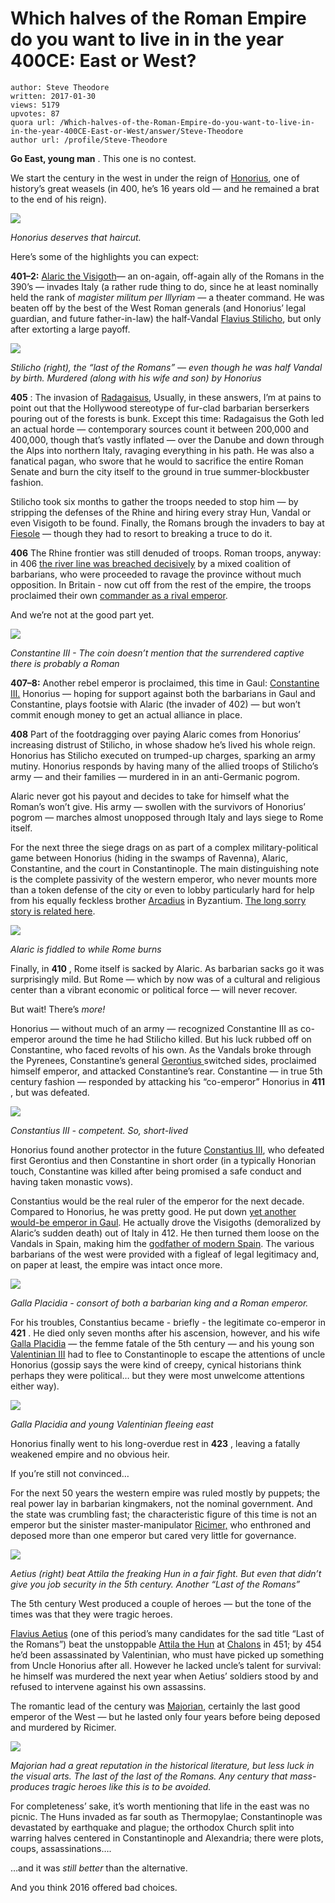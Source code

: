 # Which halves of the Roman Empire do you want to live in in the year 400CE: East or West?

	author: Steve Theodore
	written: 2017-01-30
	views: 5179
	upvotes: 87
	quora url: /Which-halves-of-the-Roman-Empire-do-you-want-to-live-in-in-the-year-400CE-East-or-West/answer/Steve-Theodore
	author url: /profile/Steve-Theodore


__Go East, young man__ . This one is no contest.

We start the century in the west in under the reign of [Honorius](http://www.roman-empire.net/collapse/honorius.html), one of history’s great weasels (in 400, he’s 16 years old — and he remained a brat to the end of his reign).

![](https://qph.fs.quoracdn.net/main-qimg-a5f49f971dafc5182763c3896d91274c-c)

_Honorius deserves that haircut._ 

Here’s some of the highlights you can expect:

__401–2:__  [Alaric the Visigoth](https://www.britannica.com/biography/Alaric)— an on-again, off-again ally of the Romans in the 390’s — invades Italy (a rather rude thing to do, since he at least nominally held the rank of _magister militum per Illyriam —_ a theater command. He was beaten off by the best of the West Roman generals (and Honorius’ legal guardian, and future father-in-law) the half-Vandal [Flavius Stilicho](https://www.britannica.com/biography/Flavius-Stilicho), but only after extorting a large payoff.

![](https://qph.fs.quoracdn.net/main-qimg-a2da73619554bba8cf05e37d418b0742-c)

_Stilicho (right), the “last of the Romans” — even though he was half Vandal by birth. Murdered (along with his wife and son) by Honorius_ 

__405__ : The invasion of [Radagaisus](https://en.wikipedia.org/wiki/Radagaisus), Usually, in these answers, I’m at pains to point out that the Hollywood stereotype of fur-clad barbarian berserkers pouring out of the forests is bunk. Except this time: Radagaisus the Goth led an actual horde — contemporary sources count it between 200,000 and 400,000, though that’s vastly inflated — over the Danube and down through the Alps into northern Italy, ravaging everything in his path. He was also a fanatical pagan, who swore that he would to sacrifice the entire Roman Senate and burn the city itself to the ground in true summer-blockbuster fashion.

Stilicho took six months to gather the troops needed to stop him — by stripping the defenses of the Rhine and hiring every stray Hun, Vandal or even Visigoth to be found. Finally, the Romans brough the invaders to bay at [Fiesole](http://chimeramyth.blogspot.com/2016/08/the-kings-mountain-battle-of-faesulae.html) — though they had to resort to breaking a truce to do it.

__406__  The Rhine frontier was still denuded of troops. Roman troops, anyway: in 406 [the river line was breached decisively](https://en.wikipedia.org/wiki/Crossing_of_the_Rhine) by a mixed coalition of barbarians, who were proceeded to ravage the province without much opposition. In Britain - now cut off from the rest of the empire, the troops proclaimed their own [commander as a rival emperor](https://en.wikipedia.org/wiki/Marcus_(usurper)).

And we’re not at the good part yet.

![](https://qph.fs.quoracdn.net/main-qimg-42f35e07ba19a27e8b5bbfd98aa9effe-c)

_Constantine III - The coin doesn’t mention that the surrendered captive there is probably a Roman_ 

__407–8:__ Another rebel emperor is proclaimed, this time in Gaul: [Constantine III.](https://en.wikipedia.org/wiki/Constantine_III_(Western_Roman_Emperor)) Honorius — hoping for support against both the barbarians in Gaul and Constantine, plays footsie with Alaric (the invader of 402) — but won’t commit enough money to get an actual alliance in place.

__408__  Part of the footdragging over paying Alaric comes from Honorius’ increasing distrust of Stilicho, in whose shadow he’s lived his whole reign. Honorius has Stilicho executed on trumped-up charges, sparking an army mutiny. Honorius responds by having many of the allied troops of Stilicho’s army — and their families — murdered in in an anti-Germanic pogrom.

Alaric never got his payout and decides to take for himself what the Roman’s won’t give. His army — swollen with the survivors of Honorius’ pogrom — marches almost unopposed through Italy and lays siege to Rome itself.

For the next three the siege drags on as part of a complex military-political game between Honorius (hiding in the swamps of Ravenna), Alaric, Constantine, and the court in Constantinople. The main distinguishing note is the complete passivity of the western emperor, who never mounts more than a token defense of the city or even to lobby particularly hard for help from his equally feckless brother [Arcadius](https://en.wikipedia.org/wiki/Arcadius) in Byzantium. [The long sorry story is related here](https://www.quora.com/What-were-the-sackings-of-Rome-in-the-year-410-by-the-Goths-and-Vandals-like-Were-they-organized-or-did-they-just-ride-through-the-city-slashing-burning-and-pillaging/answer/Steve-Theodore).

![](https://qph.fs.quoracdn.net/main-qimg-b2ad59c0bcbeb19f342ec3c7a0089e10-c)

_Alaric is fiddled to while Rome burns_ 

Finally, in __410__ , Rome itself is sacked by Alaric. As barbarian sacks go it was surprisingly mild. But Rome — which by now was of a cultural and religious center than a vibrant economic or political force — will never recover.

But wait! There’s _more!_ 

Honorius — without much of an army — recognized Constantine III as co-emperor around the time he had Stilicho killed. But his luck rubbed off on Constantine, who faced revolts of his own. As the Vandals broke through the Pyrenees, Constantine’s general [Gerontius ](https://en.wikipedia.org/wiki/Gerontius_(general))switched sides, proclaimed himself emperor, and attacked Constantine’s rear. Constantine — in true 5th century fashion — responded by attacking his “co-emperor” Honorius in __411__ , but was defeated.

![](https://qph.fs.quoracdn.net/main-qimg-c893df97981e1c4a01d0abba86a2e0dc-c)

_Constantius III - competent. So, short-lived_ 

Honorius found another protector in the future [Constantius III](https://en.wikipedia.org/wiki/Constantius_III), who defeated first Gerontius and then Constantine in short order (in a typically Honorian touch, Constantine was killed after being promised a safe conduct and having taken monastic vows).

Constantius would be the real ruler of the emperor for the next decade. Compared to Honorius, he was pretty good. He put down [yet another would-be emperor in Gaul](https://en.wikipedia.org/wiki/Jovinus). He actually drove the Visigoths (demoralized by Alaric’s sudden death) out of Italy in 412. He then turned them loose on the Vandals in Spain, making him the [godfather of modern Spain](http://earlyworldhistory.blogspot.com/2012/01/visigoth-kingdom-of-spain.html). The various barbarians of the west were provided with a figleaf of legal legitimacy and, on paper at least, the empire was intact once more.

![](https://qph.fs.quoracdn.net/main-qimg-9590bbc1fe082703ba435b3ef8948bfc-c)

_Galla Placidia - consort of both a barbarian king and a Roman emperor._ 

For his troubles, Constantius became - briefly - the legitimate co-emperor in __421__ . He died only seven months after his ascension, however, and his wife [Galla Placidia](https://en.wikipedia.org/wiki/Galla_Placidia) — the femme fatale of the 5th century — and his young son [Valentinian III](https://en.wikipedia.org/wiki/Valentinian_III) had to flee to Constantinople to escape the attentions of uncle Honorius (gossip says the were kind of creepy, cynical historians think perhaps they were political… but they were most unwelcome attentions either way).

![](https://qph.fs.quoracdn.net/main-qimg-5420adbb66e332ba131b94df63b70b28-c)

_Galla Placidia and young Valentinian fleeing east_ 

Honorius finally went to his long-overdue rest in __423__ , leaving a fatally weakened empire and no obvious heir.

If you’re still not convinced…

For the next 50 years the western empire was ruled mostly by puppets; the real power lay in barbarian kingmakers, not the nominal government. And the state was crumbling fast; the characteristic figure of this time is not an emperor but the sinister master-manipulator [Ricimer,](https://en.wikipedia.org/wiki/Ricimer) who enthroned and deposed more than one emperor but cared very little for governance.

![](https://qph.fs.quoracdn.net/main-qimg-6839dfb77c974e81c963e384a846dfa6-c)

_Aetius (right) beat Attila the freaking Hun in a fair fight. But even that didn’t give you job security in the 5th century. Another “Last of the Romans”_ 

The 5th century West produced a couple of heroes — but the tone of the times was that they were tragic heroes.

[Flavius Aetius](https://en.wikipedia.org/wiki/Flavius_Aetius#Origins_and_family) (one of this period’s many candidates for the sad title “Last of the Romans”) beat the unstoppable [Attila the Hun](http://www.ancient.eu/Attila_the_Hun/) at [Chalons](http://warfarehistorynetwork.com/daily/military-history/attila-the-hun-the-battle-of-the-catalaunian-plains/) in 451; by 454 he’d been assassinated by Valentinian, who must have picked up something from Uncle Honorius after all. However he lacked uncle’s talent for survival: he himself was murdered the next year when Aetius’ soldiers stood by and refused to intervene against his own assassins.

The romantic lead of the century was [Majorian](https://www.britannica.com/biography/Majorian), certainly the last good emperor of the West — but he lasted only four years before being deposed and murdered by Ricimer.

![](https://qph.fs.quoracdn.net/main-qimg-dfe868313f942028a387a12c8bfd9b2f-c)

_Majorian had a great reputation in the historical literature, but less luck in the visual arts. The last of the last of the Romans. Any century that mass-produces tragic heroes like this is to be avoided._ 

For completeness’ sake, it’s worth mentioning that life in the east was no picnic. The Huns invaded as far south as Thermopylae; Constantinople was devastated by earthquake and plague; the orthodox Church split into warring halves centered in Constantinople and Alexandria; there were plots, coups, assassinations….

…and it was _still better_ than the alternative.

And you think 2016 offered bad choices.

